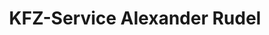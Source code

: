 ---
title: "KFZ-Service Alexander Rudel"
url: /wetzlar/kfz-service-alexander-rudel/
shop: Autowerkstatt
---